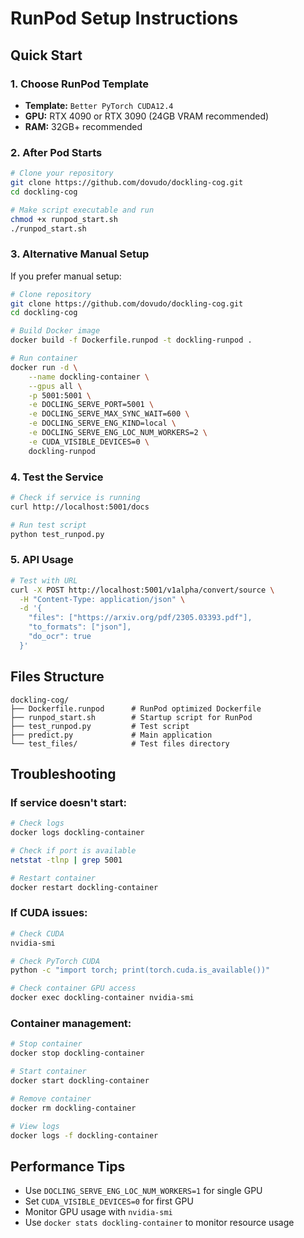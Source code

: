 # RunPod Setup Instructions

## Quick Start

### 1. Choose RunPod Template
- **Template:** `Better PyTorch CUDA12.4`
- **GPU:** RTX 4090 or RTX 3090 (24GB VRAM recommended)
- **RAM:** 32GB+ recommended

### 2. After Pod Starts

```bash
# Clone your repository
git clone https://github.com/dovudo/dockling-cog.git
cd dockling-cog

# Make script executable and run
chmod +x runpod_start.sh
./runpod_start.sh
```

### 3. Alternative Manual Setup

If you prefer manual setup:

```bash
# Clone repository
git clone https://github.com/dovudo/dockling-cog.git
cd dockling-cog

# Build Docker image
docker build -f Dockerfile.runpod -t dockling-runpod .

# Run container
docker run -d \
    --name dockling-container \
    --gpus all \
    -p 5001:5001 \
    -e DOCLING_SERVE_PORT=5001 \
    -e DOCLING_SERVE_MAX_SYNC_WAIT=600 \
    -e DOCLING_SERVE_ENG_KIND=local \
    -e DOCLING_SERVE_ENG_LOC_NUM_WORKERS=2 \
    -e CUDA_VISIBLE_DEVICES=0 \
    dockling-runpod
```

### 4. Test the Service

```bash
# Check if service is running
curl http://localhost:5001/docs

# Run test script
python test_runpod.py
```

### 5. API Usage

```bash
# Test with URL
curl -X POST http://localhost:5001/v1alpha/convert/source \
  -H "Content-Type: application/json" \
  -d '{
    "files": ["https://arxiv.org/pdf/2305.03393.pdf"],
    "to_formats": ["json"],
    "do_ocr": true
  }'
```

## Files Structure
```
dockling-cog/
├── Dockerfile.runpod      # RunPod optimized Dockerfile
├── runpod_start.sh        # Startup script for RunPod
├── test_runpod.py         # Test script
├── predict.py             # Main application
└── test_files/            # Test files directory
```

## Troubleshooting

### If service doesn't start:
```bash
# Check logs
docker logs dockling-container

# Check if port is available
netstat -tlnp | grep 5001

# Restart container
docker restart dockling-container
```

### If CUDA issues:
```bash
# Check CUDA
nvidia-smi

# Check PyTorch CUDA
python -c "import torch; print(torch.cuda.is_available())"

# Check container GPU access
docker exec dockling-container nvidia-smi
```

### Container management:
```bash
# Stop container
docker stop dockling-container

# Start container
docker start dockling-container

# Remove container
docker rm dockling-container

# View logs
docker logs -f dockling-container
```

## Performance Tips

- Use `DOCLING_SERVE_ENG_LOC_NUM_WORKERS=1` for single GPU
- Set `CUDA_VISIBLE_DEVICES=0` for first GPU
- Monitor GPU usage with `nvidia-smi`
- Use `docker stats dockling-container` to monitor resource usage 